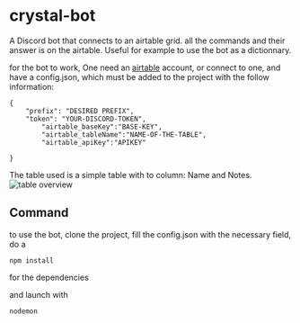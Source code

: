 # crystal-bot

A Discord bot that connects to an airtable grid.
all the commands and their answer is on the airtable.
Useful for example to use the bot as a dictionnary.

for the bot to work,
One need an [airtable](https://airtable.com/) account, or connect to one, and have a config.json, which must be added to the project with the follow information:

```
{
	"prefix": "DESIRED PREFIX",
	"token": "YOUR-DISCORD-TOKEN",
    	"airtable_baseKey":"BASE-KEY",
    	"airtable_tableName":"NAME-OF-THE-TABLE",
    	"airtable_apiKey":"APIKEY"

}
```
The table used is a simple table with to column: Name and Notes.
![table overview](https://cdn.discordapp.com/attachments/813825488840949770/843452249153994752/unknown.png)

## Command
to use the bot, clone the project, fill the config.json with the necessary field, do a 
```
npm install 
```
for the dependencies

and launch with
```
nodemon
```
